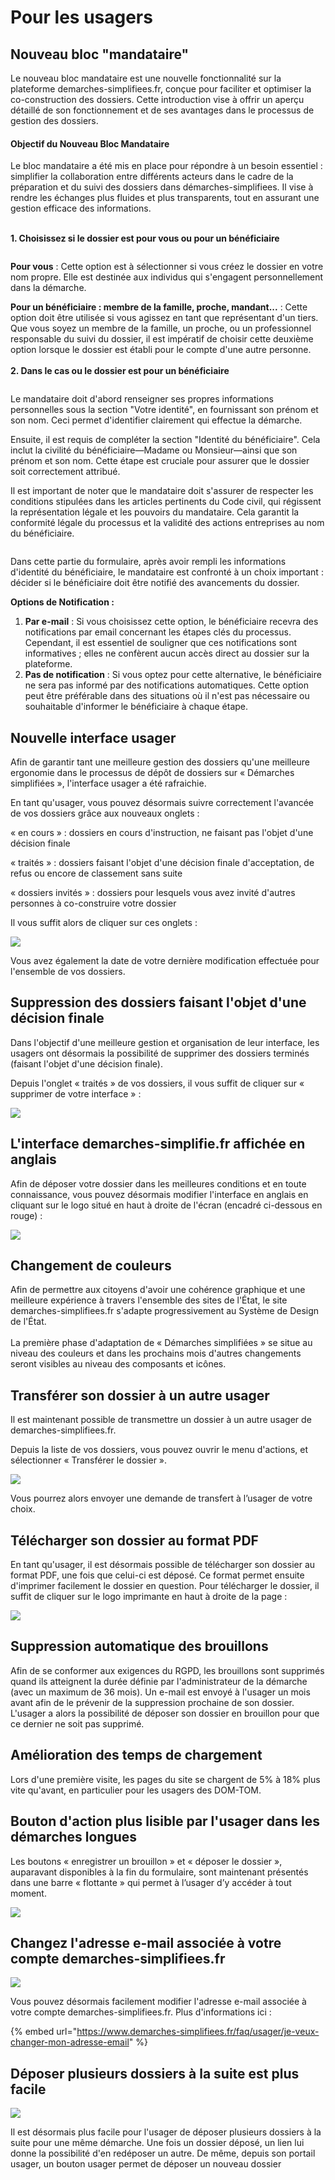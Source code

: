 # Pour les usagers

## Nouveau bloc "mandataire"



Le nouveau bloc mandataire est une nouvelle fonctionnalité sur la plateforme demarches-simplifiees.fr, conçue pour faciliter et optimiser la co-construction des dossiers. Cette introduction vise à offrir un aperçu détaillé de son fonctionnement et de ses avantages dans le processus de gestion des dossiers.



#### Objectif du Nouveau Bloc Mandataire

Le bloc mandataire a été mis en place pour répondre à un besoin essentiel : simplifier la collaboration entre différents acteurs dans le cadre de la préparation et du suivi des dossiers dans démarches-simplifiees. Il vise à rendre les échanges plus fluides et plus transparents, tout en assurant une gestion efficace des informations.

\
**1. Choisissez si le dossier est pour vous ou pour un bénéficiaire**

<figure><img src="../.gitbook/assets/image (3) (1) (1).png" alt=""><figcaption></figcaption></figure>

**Pour vous** : Cette option est à sélectionner si vous créez le dossier en votre nom propre. Elle est destinée aux individus qui s'engagent personnellement dans la démarche.

**Pour un bénéficiaire : membre de la famille, proche, mandant...** : Cette option doit être utilisée si vous agissez en tant que représentant d'un tiers. Que vous soyez un membre de la famille, un proche, ou un professionnel responsable du suivi du dossier, il est impératif de choisir cette deuxième option lorsque le dossier est établi pour le compte d'une autre personne.\
\
**2. Dans le cas ou le dossier est pour un bénéficiaire**

<figure><img src="../.gitbook/assets/image (2) (1) (1) (1) (1).png" alt=""><figcaption></figcaption></figure>

Le mandataire doit d'abord renseigner ses propres informations personnelles sous la section "Votre identité", en fournissant son prénom et son nom. Ceci permet d'identifier clairement qui effectue la démarche.

Ensuite, il est requis de compléter la section "Identité du bénéficiaire". Cela inclut la civilité du bénéficiaire—Madame ou Monsieur—ainsi que son prénom et son nom. Cette étape est cruciale pour assurer que le dossier soit correctement attribué.

Il est important de noter que le mandataire doit s'assurer de respecter les conditions stipulées dans les articles pertinents du Code civil, qui régissent la représentation légale et les pouvoirs du mandataire. Cela garantit la conformité légale du processus et la validité des actions entreprises au nom du bénéficiaire.



<figure><img src="../.gitbook/assets/image (3) (1) (1) (1).png" alt=""><figcaption></figcaption></figure>

Dans cette partie du formulaire, après avoir rempli les informations d'identité du bénéficiaire, le mandataire est confronté à un choix important : décider si le bénéficiaire doit être notifié des avancements du dossier.

**Options de Notification :**

1. **Par e-mail** : Si vous choisissez cette option, le bénéficiaire recevra des notifications par email concernant les étapes clés du processus. Cependant, il est essentiel de souligner que ces notifications sont informatives ; elles ne confèrent aucun accès direct au dossier sur la plateforme.
2. **Pas de notification** : Si vous optez pour cette alternative, le bénéficiaire ne sera pas informé par des notifications automatiques. Cette option peut être préférable dans des situations où il n'est pas nécessaire ou souhaitable d'informer le bénéficiaire à chaque étape.

## Nouvelle interface usager&#x20;

Afin de garantir tant une meilleure gestion des dossiers qu'une meilleure ergonomie dans le processus de dépôt de dossiers sur « Démarches simplifiées », l'interface usager a été rafraichie.&#x20;

En tant qu'usager, vous pouvez désormais suivre correctement l'avancée de vos dossiers grâce aux nouveaux onglets :&#x20;

« en cours » : dossiers en cours d'instruction, ne faisant pas l'objet d'une décision finale

« traités » : dossiers faisant l'objet d'une décision finale d'acceptation, de refus ou encore de classement sans suite

« dossiers invités » : dossiers pour lesquels vous avez invité d'autres personnes à co-construire votre dossier&#x20;

Il vous suffit alors de cliquer sur ces onglets :&#x20;

![](<../.gitbook/assets/MAJ interface usager.png>)

Vous avez également la date de votre dernière modification effectuée pour l'ensemble de vos dossiers.&#x20;

## Suppression des dossiers faisant l'objet d'une décision finale&#x20;

Dans l'objectif d'une meilleure gestion et organisation de leur interface, les usagers ont désormais la possibilité de supprimer des dossiers terminés (faisant l'objet d'une décision finale).

Depuis l'onglet « traités » de vos dossiers, il vous suffit de cliquer sur  « supprimer de votre interface » :&#x20;

![](<../.gitbook/assets/MAJ doc .png>)



## L'interface demarches-simplifie.fr affichée en anglais&#x20;

Afin de déposer votre dossier dans les meilleures conditions et en toute connaissance, vous pouvez désormais modifier l'interface en anglais en cliquant sur le logo situé en haut à droite de l'écran (encadré ci-dessous en rouge) :&#x20;

&#x20;

![](<../.gitbook/assets/anglais MAJ.png>)



## Changement de couleurs

Afin de permettre aux citoyens d'avoir une cohérence graphique et une meilleure expérience à travers l'ensemble des sites de l'État, le site demarches-simplifiees.fr s'adapte progressivement au Système de Design de l'État.\
\
La première phase d'adaptation de « Démarches simplifiées » se situe au niveau des couleurs et dans les prochains mois d'autres changements seront visibles au niveau des composants et icônes.

## Transférer son dossier à un autre usager

Il est maintenant possible de transmettre un dossier à un autre usager de demarches-simplifiees.fr.

Depuis la liste de vos dossiers, vous pouvez ouvrir le menu d'actions, et sélectionner « Transférer le dossier ».

![](<../.gitbook/assets/Capture d’écran 2021-09-15 à 09.30.21.png>)

Vous pourrez alors envoyer une demande de transfert à l’usager de votre choix.

## Télécharger son dossier au format PDF

En tant qu'usager, il est désormais possible de télécharger son dossier au format PDF, une fois que celui-ci est déposé. Ce format permet ensuite d'imprimer facilement le dossier en question. Pour télécharger le dossier, il suffit de cliquer sur le logo imprimante en haut à droite de la page :

![](<../.gitbook/assets/Screenshot 2020-01-30 at 15.29.09.png>)

## Suppression automatique des brouillons&#x20;

Afin de se conformer aux exigences du RGPD, les brouillons sont supprimés quand ils atteignent la durée définie par l'administrateur de la démarche (avec un maximum de 36 mois). Un e-mail est envoyé à l'usager un mois avant afin de le prévenir de la suppression prochaine de son dossier. L'usager a alors la possibilité de déposer son dossier en brouillon pour que ce dernier ne soit pas supprimé.&#x20;

## Amélioration des temps de chargement

Lors d'une première visite, les pages du site se chargent de 5% à 18% plus vite qu'avant, en particulier pour les usagers des DOM-TOM.

## **Bouton d'action plus lisible par l'usager dans les démarches longues**

Les boutons « enregistrer un brouillon » et « déposer le dossier », auparavant disponibles à la fin du formulaire, sont maintenant présentés dans une barre « flottante » qui permet à l’usager d’y accéder à tout moment.

![](https://blobscdn.gitbook.com/v0/b/gitbook-28427.appspot.com/o/assets%2F-L7_aKvpAJdAIEfxHudA%2F-Lpbm0lYdGad0YkK5GOI%2F-LpbmZAFje9rbg0DtjhX%2FDemo%20floating%20bar.gif?alt=media\&token=5dc526f9-4d41-4131-9671-b16e1ad247c8)

## Changez l'adresse e-mail associée à votre compte demarches-simplifiees.fr&#x20;

![](../.gitbook/assets/screely-1568035441437.png)

Vous pouvez désormais facilement modifier l'adresse e-mail associée à votre compte demarches-simplifiees.fr. Plus d'informations ici :&#x20;

{% embed url="https://www.demarches-simplifiees.fr/faq/usager/je-veux-changer-mon-adresse-email" %}

## Déposer plusieurs dossiers à la suite est plus facile

![](../.gitbook/assets/Commencer_un_nouveau_dossier.png)

Il est désormais plus facile pour l'usager de déposer plusieurs dossiers à la suite pour une même démarche. Une fois un dossier déposé, un lien lui donne la possibilité d'en redéposer un autre. De même, depuis son portail usager, un bouton usager permet de déposer un nouveau dossier
